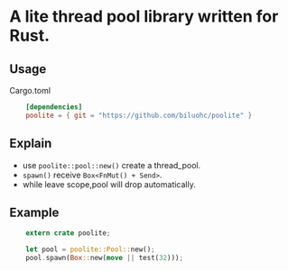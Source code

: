 # A lite thread pool library written for Rust. 

## Usage
Cargo.toml

```toml
    [dependencies]  
    poolite = { git = "https://github.com/biluohc/poolite" }
```

## Explain 
* use `poolite::pool::new()` create a thread_pool.  
* `spawn()` receive `Box<FnMut() + Send>`.  
* while leave scope,pool will drop automatically.  

## Example  
```Rust
    extern crate poolite;  

    let pool = poolite::Pool::new();  
    pool.spawn(Box::new(move || test(32)));
```
